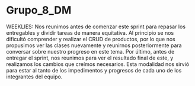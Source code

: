 # Grupo_8_DM
WEEKLIES:
Nos reunimos antes de comenzar este sprint para repasar los entregables y dividir tareas de manera equitativa.  Al principio se nos dificultó comprender y realizar el CRUD de productos, por lo que nos propusimos ver las clases nuevamente y reunirnos posteriormente para conversar sobre nuestro progreso en este tema. Por último, antes de entregar el sprint, nos reunimos para ver el resultado final de este, y realizamos los cambios que creímos necesarios. Esta modalidad nos sirvió para estar al tanto de los impedimentos y progresos de cada uno de los integrantes del equipo.
